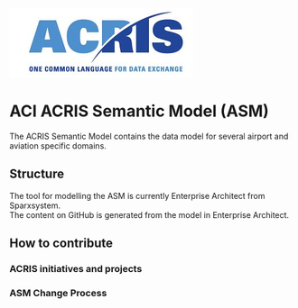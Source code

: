 ![ACRIS](images/ACRISLogo.JPG)

# ACI ACRIS Semantic Model (ASM)

The ACRIS Semantic Model contains the data model for several airport and aviation specific domains.

## Structure

The tool for modelling the ASM is currently Enterprise Architect from Sparxsystem. <br>
The content on GitHub is generated from the model in Enterprise Architect.

## How to contribute

### ACRIS initiatives and projects

### ASM Change Process